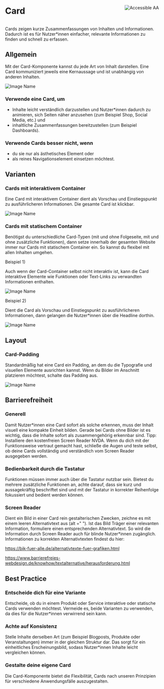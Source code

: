 <div style="display: inline-flex; align-items: center; justify-content: space-between; width: 100%;">
    <h1>Card</h1>
    <img src="assets/aa.png" alt="Accessible AA" />
</div>

Cards zeigen kurze Zusammenfassungen von Inhalten und Informationen. Dadurch ist es für Nutzer*innen einfacher, relevante Informationen zu finden und schnell zu erfassen.

## Allgemein

Mit der Card-Komponente kannst du jede Art von Inhalt darstellen. Eine Card kommuniziert jeweils eine Kernaussage und ist unabhängig von anderen Inhalten.

![Image Name](assets/3_components/card/cards_allgemein.png)

### Verwende eine Card, um 

*	Inhalte leicht verständlich darzustellen und Nutzer*innen dadurch zu animieren, sich Seiten näher anzusehen (zum Beispiel Shop, Social Media, etc.) und
*	inhaltliche Zusammenfassungen bereitzustellen (zum Beispiel Dashboards).

### Verwende Cards besser nicht, wenn

*	du sie nur als ästhetisches Element oder 
*	als reines Navigationselement einsetzen möchtest.


## Varianten

### Cards mit interaktivem Container

Eine Card mit interaktivem Container dient als Vorschau und Einstiegspunkt zu ausführlicheren Informationen. Die gesamte Card ist klickbar.

![Image Name](assets/3_components/card/card-interactive.png)

### Cards mit statischem Container

Benötigst du unterschiedliche Card-Typen (mit und ohne Folgeseite, mit und ohne zusätzliche Funktionen), dann setze innerhalb der gesamten Website immer nur Cards mit statischem Container ein. So kannst du flexibel mit allen Inhalten umgehen.


Beispiel 1)

Auch wenn der Card-Container selbst nicht interaktiv ist, kann die Card interaktive Elemente wie Funktionen oder Text-Links zu verwandten Informationen enthalten.

![Image Name](assets/3_components/card/cards-static-bsp1.png)

Beispiel 2)

Dient die Card als Vorschau und Einstiegspunkt zu ausführlicheren Informationen, dann gelangen die Nutzer*innen über die Headline dorthin.

![Image Name](assets/3_components/card/cards-static-bsp2.png)

## Layout

### Card-Padding

Standardmäßig hat eine Card ein Padding, an dem du die Typografie und visuellen Elemente ausrichten kannst. Wenn du Bilder im Anschnitt platzieren möchtest, schalte das Padding aus. 

![Image Name](assets/3_components/card/cards-padding.png)

## Barrierefreiheit

### Generell
Damit Nutzer*innen eine Card sofort als solche erkennen, muss der Inhalt visuell eine kompakte Einheit bilden. Gerade bei Cards ohne Bilder ist es wichtig, dass die Inhalte sofort als zusammengehörig erkennbar sind. Tipp: Installiere den kostenfreien Screen Reader NVDA. Wenn du dich mit der Funktionsweise vertraut gemacht hast, schließe die Augen und teste selbst, ob deine Cards vollständig und verständlich vom Screen Reader ausgegeben werden.

### Bedienbarkeit durch die Tastatur
Funktionen müssen immer auch über die Tastatur nutzbar sein. Bietest du mehrere zusätzliche Funktionen an, achte darauf, dass sie kurz und aussagekräftig beschriftet sind und mit der Tastatur in korrekter Reihenfolge fokussiert und bedient werden können.

### Screen Reader
Dient ein Bild in einer Card rein gestalterischen Zwecken, zeichne es mit einem leeren Alternativtext aus (alt =" "). Ist das Bild Träger einer relevanten Information, formuliere einen entsprechenden Alternativtext. So wird die Information durch Screen Reader auch für blinde Nutzer*innen zugänglich. Informationen zu korrekten Alternativtexten findest du hier:

https://bik-fuer-alle.de/alternativtexte-fuer-grafiken.html

https://www.barrierefreies-webdesign.de/knowhow/textalternative/herausforderung.html

## Best Practice

### Entscheide dich für eine Variante 

Entscheide, ob du in einem Produkt oder Service interaktive oder statische Cards verwenden möchtest. Vermeide es, beide Varianten zu verwenden, da dies für die Nutzer*innen verwirrend sein kann.

### Achte auf Konsistenz

Stelle Inhalte derselben Art (zum Beispiel Blogposts, Produkte oder Veranstaltungen) immer in der gleichen Struktur dar. Das sorgt für ein einheitliches Erscheinungsbild, sodass Nutzer*innen Inhalte leicht vergleichen können.

### Gestalte deine eigene Card

Die Card-Komponente bietet die Flexibilität, Cards nach unseren Prinzipien für verschiedene Anwendungsfälle auszugestalten. 